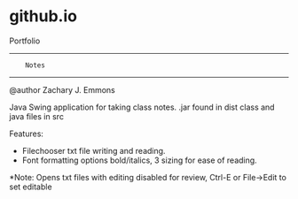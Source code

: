 # github.io
Portfolio

***************************
        Notes
***************************

@author Zachary J. Emmons

Java Swing application for taking class notes.
.jar found in dist
class and java files in src

Features:
- Filechooser txt file writing and reading. 
- Font formatting options bold/italics, 3 sizing for ease of reading.

*Note:
Opens txt files with editing disabled for review, Ctrl-E or File->Edit to set editable
